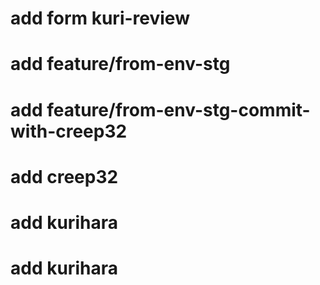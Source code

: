 # add form kuri-review

# add feature/from-env-stg

# add feature/from-env-stg-commit-with-creep32

# add creep32

# add kurihara

# add kurihara
